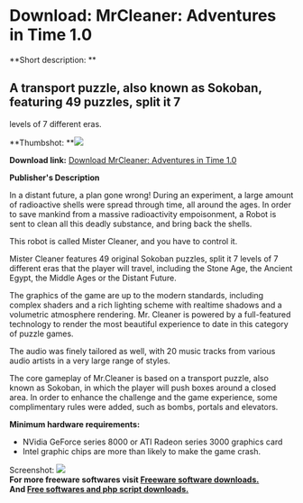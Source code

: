# Download: MrCleaner: Adventures in Time 1.0

**Short description: **

## A transport puzzle, also known as Sokoban, featuring 49 puzzles, split it 7
levels of 7 different eras.

  
**Thumbshot: **![](http://www.freewarefiles.com/screenshot/mrcleanerait_md.jpg)   
  
**Download link:** [Download MrCleaner: Adventures in Time 1.0](http://freesoftwares.boysofts.com/MrCleaner-Adventures-in-Time_program_70163.html)  
  

**Publisher's Description**  
  

In a distant future, a plan gone wrong! During an experiment, a large amount
of radioactive shells were spread through time, all around the ages. In order
to save mankind from a massive radioactivity empoisonment, a Robot is sent to
clean all this deadly substance, and bring back the shells.

This robot is called Mister Cleaner, and you have to control it.

Mister Cleaner features 49 original Sokoban puzzles, split it 7 levels of 7
different eras that the player will travel, including the Stone Age, the
Ancient Egypt, the Middle Ages or the Distant Future.

The graphics of the game are up to the modern standards, including complex
shaders and a rich lighting scheme with realtime shadows and a volumetric
atmosphere rendering. Mr. Cleaner is powered by a full-featured technology to
render the most beautiful experience to date in this category of puzzle games.

The audio was finely tailored as well, with 20 music tracks from various audio
artists in a very large range of styles.

The core gameplay of Mr.Cleaner is based on a transport puzzle, also known as
Sokoban, in which the player will push boxes around a closed area. In order to
enhance the challenge and the game experience, some complimentary rules were
added, such as bombs, portals and elevators.

**Minimum hardware requirements:**

  * NVidia GeForce series 8000 or ATI Radeon series 3000 graphics card 
  * Intel graphic chips are more than likely to make the game crash. 

  
  
Screenshot: ![](http://www.freewarefiles.com/screenshot/mrcleanerait.jpg)  
**For more freeware softwares visit [Freeware software downloads.](http://freesoftwares.boysofts.com/)**   
**And [Free softwares and php script downloads.](http://www.boysofts.com/)**


